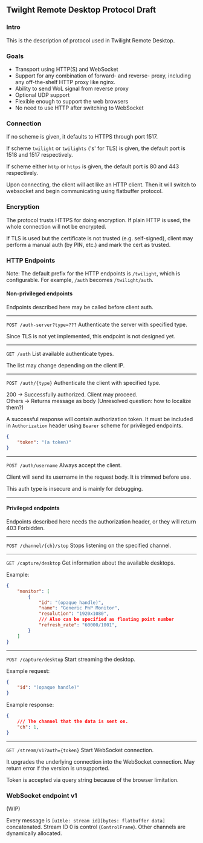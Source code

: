 ## Twilght Remote Desktop Protocol Draft

### Intro
This is the description of protocol used in Twilight Remote Desktop.

### Goals
 * Transport using HTTP(S) and WebSocket
 * Support for any combination of forward- and reverse- proxy,
including any off-the-shelf HTTP proxy like nginx.
 * Ability to send WoL signal from reverse proxy
 * Optional UDP support
 * Flexible enough to support the web browsers
 * No need to use HTTP after switching to WebSocket

### Connection
If no scheme is given, it defaults to HTTPS through port 1517.

If scheme `twilight` or `twilights` ('s' for TLS) is given, the default port is
1518 and 1517 respectively.

If scheme either `http` or `https` is given, the default port is 80 and 443
respectively.

Upon connecting, the client will act like an HTTP client.
Then it will switch to websocket and begin communicating using
flatbuffer protocol.

### Encryption
The protocol trusts HTTPS for doing encryption.
If plain HTTP is used, the whole connection will not be encrypted.

If TLS is used but the certificate is not trusted (e.g. self-signed),
client may perform a manual auth (by PIN, etc.) and mark the cert as trusted.

### HTTP Endpoints
Note: The default prefix for the HTTP endpoints is `/twilight`,
which is configurable. For example, `/auth` becomes `/twilight/auth`.

#### Non-privileged endpoints
Endpoints described here may be called before client auth.

---
`POST /auth-server?type=???`
Authenticate the server with specified type.

Since TLS is not yet implemented, this endpoint is not designed yet.

---
`GET /auth`
List available authenticate types.

The list may change depending on the client IP.

---
`POST /auth/{type}`
Authenticate the client with specified type.

200 &rarr; Successfully authorized. Client may proceed.  
Others &rarr; Returns message as body (Unresolved question: how to localize them?)

A successful response will contain authorization token.
It must be included in `Authorization` header using `Bearer` scheme for privileged endpoints.

```json
{
    "token": "(a token)"
}
```

---
`POST /auth/username`
Always accept the client.

Client will send its username in the request body.
It is trimmed before use.

This auth type is insecure and is mainly for debugging.

---

#### Privileged endpoints
Endpoints described here needs the authorization header,
or they will return 403 Forbidden.

---
`POST /channel/{ch}/stop`
Stops listening on the specified channel.

---
`GET /capture/desktop`
Get information about the available desktops.

Example:
```json
{
    "monitor": [
        {
            "id": "(opaque handle)",
            "name": "Generic PnP Monitor",
            "resolution": "1920x1080",
            /// Also can be specified as floating point number
            "refresh_rate": "60000/1001",
        }
    ]
}
```

---
`POST /capture/desktop`
Start streaming the desktop.

Example request:
```json
{
    "id": "(opaque handle)"
}
```

Example response:
```json
{
    /// The channel that the data is sent on.
    "ch": 1,
}
```

---
`GET /stream/v1?auth={token}`
Start WebSocket connection.

It upgrades the underlying connection into the WebSocket connection.
May return error if the version is unsupported.

Token is accepted via query string because of the browser limitation.


### WebSocket endpoint v1
(WIP)

Every message is `[u16le: stream id][bytes: flatbuffer data]` concatenated.
Stream ID 0 is control (`ControlFrame`).
Other channels are dynamically allocated.
